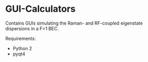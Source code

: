 # GUI-Calculators
Contains GUIs simulating the Raman- and RF-coupled eigenstate dispersions in a F=1 BEC.

Requirements:
* Python 2
* pyqt4
